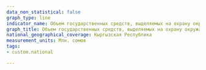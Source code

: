 ```yaml
---
data_non_statistical: false
graph_type: line
indicator_name: Объем государственных средств, выделяемых на охрану окружающей среды
graph_title: Объем государственных средств, выделяемых на охрану окружающей среды
national_geographical_coverage: Кыргызская Республика
measurement_units: Млн. сомов
tags:
- custom.national

---
```

